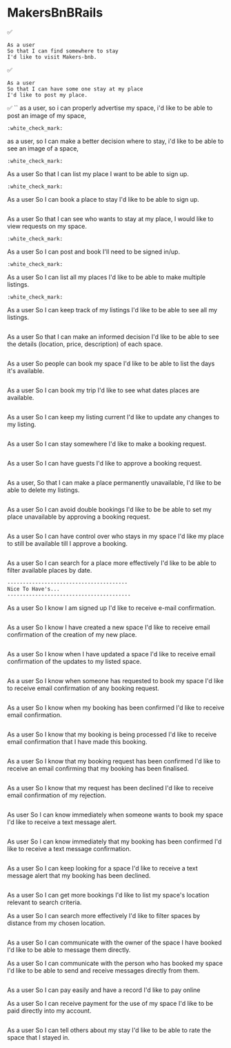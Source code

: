 # MakersBnBRails

:white_check_mark:
```
As a user
So that I can find somewhere to stay
I'd like to visit Makers-bnb.
```
:white_check_mark:
```
As a user
So that I can have some one stay at my place
I'd like to post my place.
```
:white_check_mark:
``
as a user,
so i can properly advertise my space,
i'd like to be able to  post an image of my space,
```
:white_check_mark:
```
as a user,
so I can make a better decision where to stay,
i'd like to be able to see an image of a space,
```
:white_check_mark:
```
As a user
So that I can list my place
I want to be able to sign up.
```
:white_check_mark:
```
As a user
So I can book a place to stay
I'd like to be able to sign up.
```
```
As a user
So that I can see who wants to stay at my place,
I would like to view requests on my space.
```
:white_check_mark:
```
As a user
So I can post and book
I'll need to be signed in/up.
```
:white_check_mark:
```
As a user
So I can list all my places
I'd like to be able to make multiple listings.
```
:white_check_mark:
```
As a user
So I can keep track of my listings
I'd like to be able to see all my listings.
```
```
As a user
So that I can make an informed decision
I'd like to be able to see the details (location, price, description) of each space.
```
```
As a user
So people can book my space
I'd like to be able to list the days it's available.
```
```
As a user
So I can book my trip
I'd like to see what dates places are available.
```
```
As a user
So I can keep my listing current
I'd like to update any changes to my listing.
```
```
As a user
So I can stay somewhere
I'd like to make a booking request.
```
```
As a user
So I can have guests
I'd like to approve a booking request.
```
```
As a user, 
So that I can make a place permanently unavailable,
I'd like to be able to delete my listings.
```
```
As a user
So I can avoid double bookings
I'd like to be be able to set my place unavailable by approving a booking request.
```
```
As a user
So I can have control over who stays in my space
I'd like my place to still be available till I approve a booking.
```
```
As a user
So I can search for a place more effectively
I'd like to be able to filter available places by date.
```
---------------------------------------
Nice To Have's...
----------------------------------------
```
As a user
So I know I am signed up
I'd like to receive e-mail confirmation.
```
```
As a user
So I know I have created a new space
I'd like to receive email confirmation of the creation of my new place.
```
```
As a user
So I know when I have updated a space
I'd like to receive email confirmation of the updates to my listed space.
```
```
As a user
So I know when someone has requested to book my space
I'd like to receive email confirmation of any booking request.
```
```
As a user
So I know when my booking has been confirmed
I'd like to receive email confirmation.
```
```
As a user 
So I know that my booking is being processed
I'd like to receive email confirmation that I have made this booking.
```
```
As a user
So I know that my booking request has been confirmed
I'd like to receive an email confirming that my booking has been finalised.
```
```
As a user
So I know that my request has been declined
I'd like to receive email confirmation of my rejection.
```
```
As user
So I can know immediately when someone wants to book my space
I'd like to receive a text message alert.
```
```
As user
So I can know immediately that my booking has been confirmed
I'd like to receive a text message confirmation.
```
```
As a user
So I can keep looking for a space
I'd like to receive a text message alert that my booking has been declined.
```
```
As a user
So I can get more bookings 
I'd like to list my space's location relevant to search criteria.

As a user
So I can search more effectively
I'd like to filter spaces by distance from my chosen location.
```
```
As a user
So I can communicate with the owner of the space I have booked
I'd like to be able to message them directly.

As a user
So I can communicate with the person who has booked my space
I'd like to be able to send and receive messages directly from them.
```
```
As a user
So I can pay easily and have a record
I'd like to pay online

As a user
So I can receive payment for the use of my space
I'd like to be paid directly into my account.
```
```
As a user
So I can tell others about my stay
I'd like to be able to rate the space that I stayed in.
```



